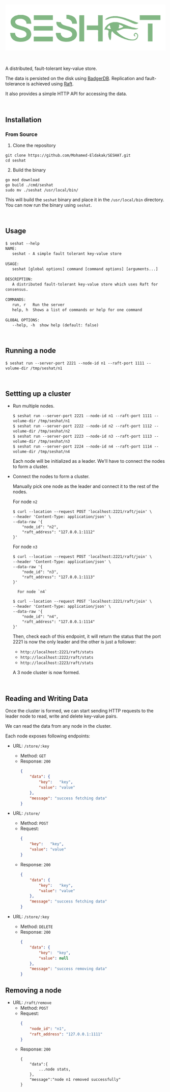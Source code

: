 <br>

<p>
  <img src="./logo.png" />
</p>
<br>

A distributed, fault-tolerant key-value store. 

The data is persisted on the disk using [BadgerDB](https://github.com/dgraph-io/badger). Replication and fault-tolerance is achieved using [Raft](https://raft.github.io).

It also provides a simple HTTP API for accessing the data.

<br>

## Installation


### From Source
1. Clone the repository
```
git clone https://github.com/Mohamed-Eldakak/SESHAT.git
cd seshat
```
2. Build the binary
```
go mod download
go build ./cmd/seshat
sudo mv ./seshat /usr/local/bin/
```
This will build the `seshat` binary and place it in the `/usr/local/bin` directory. You can now run the binary using `seshat`.

<br>

## Usage

```
$ seshat --help
NAME:
   seshat - A simple fault tolerant key-value store

USAGE:
   seshat [global options] command [command options] [arguments...]

DESCRIPTION:
   A distributed fault-tolerant key-value store which uses Raft for consensus.

COMMANDS:
   run, r   Run the server
   help, h  Shows a list of commands or help for one command

GLOBAL OPTIONS:
   --help, -h  show help (default: false)
```

<br>

## Running a node

```
$ seshat run --server-port 2221 --node-id n1 --raft-port 1111 --volume-dir /tmp/seshat/n1
```

<br>

## Settting up a cluster

* Run multiple nodes.
    ```
    $ seshat run --server-port 2221 --node-id n1 --raft-port 1111 --volume-dir /tmp/seshat/n1
    $ seshat run --server-port 2222 --node-id n2 --raft-port 1112 --volume-dir /tmp/seshat/n2
    $ seshat run --server-port 2223 --node-id n3 --raft-port 1113 --volume-dir /tmp/seshat/n3
    $ seshat run --server-port 2224 --node-id n4 --raft-port 1114 --volume-dir /tmp/seshat/n4
    ```
    Each node will be initialized as a leader. We'll have to connect the nodes to form a cluster.

* Connect the nodes to form a cluster.

    Manually pick one node as the leader and connect it to the rest of the nodes.
    
    For node `n2`
    ```
    $ curl --location --request POST 'localhost:2221/raft/join' \
    --header 'Content-Type: application/json' \
    --data-raw '{
        "node_id": "n2", 
        "raft_address": "127.0.0.1:1112"
    }'
    ```
    For node `n3`
    ```
    $ curl --location --request POST 'localhost:2221/raft/join' \
    --header 'Content-Type: application/json' \
    --data-raw '{
        "node_id": "n3", 
        "raft_address": "127.0.0.1:1113"
    }'
    ```
        For node `n4`
    ```
    $ curl --location --request POST 'localhost:2221/raft/join' \
    --header 'Content-Type: application/json' \
    --data-raw '{
        "node_id": "n4", 
        "raft_address": "127.0.0.1:1114"
    }'
    ```
    Then, check each of this endpoint, it will return the status that the port 2221 is now the only leader and the other is just a follower:
    * `http://localhost:2221/raft/stats`
    * `http://localhost:2222/raft/stats`
    * `http://localhost:2223/raft/stats`

    A 3 node cluster is now formed.

    <br>

## Reading and Writing Data
Once the cluster is formed, we can start sending HTTP requests to the leader node to read, write and delete key-value pairs.

We can read the data from any node in the cluster.

Each node exposes following endpoints:

* URL: `/store/:key`
    * Method: `GET`
    * Response: `200`
        ```json
        {
            "data": {
                "key":   "key",
                "value": "value"
		    },
            "message": "success fetching data"
        }
        ```
* URL: `/store/`
    * Method: `POST`
    * Request:
        ```json
        {
            "key":   "key",
            "value": "value" 
        }
        ```
    * Response: `200`
        ```json
        {
            "data": {
                "key":   "key",
                "value": "value" 
            },
            "message": "success fetching data"
        }
        ```

* URL: `/store/:key`
    * Method: `DELETE`
    * Response: `200`
        ```json
        {
            "data": {
                "key":  "key",
                "value": null
            },
            "message": "success removing data"
        }
        ```

## Removing a node

* URL: `/raft/remove`
    * Method: `POST`
    * Request:
        ```json
        {
            "node_id": "n1",
            "raft_address": "127.0.0.1:1111"
        }
        ```
    * Response: `200`
        ```
        {
            "data":{
                ...node stats,
            },
            "message":"node n1 removed successfully"
        }
        ```
